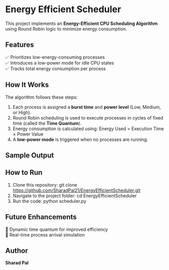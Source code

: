 # Energy Efficient Scheduler

This project implements an **Energy-Efficient CPU Scheduling Algorithm** using Round Robin logic to minimize energy consumption.

## Features
✅ Prioritizes low-energy-consuming processes  
✅ Introduces a low-power mode for idle CPU states  
✅ Tracks total energy consumption per process  

## How It Works
The algorithm follows these steps:
1. Each process is assigned a **burst time** and **power level** (Low, Medium, or High).
2. Round Robin scheduling is used to execute processes in cycles of fixed time (called the **Time Quantum**).
3. Energy consumption is calculated using: Energy Used = Execution Time × Power Value
4. A **low-power mode** is triggered when no processes are running.

## Sample Output

## How to Run
1. Clone this repository: git clone https://github.com/SharadPal21/EnergyEfficientScheduler.git
2. Navigate to the project folder: cd EnergyEfficientScheduler
3. Run the code: python scheduler.py

## Future Enhancements
🔹 Dynamic time quantum for improved efficiency  
🔹 Real-time process arrival simulation  

## Author
**Sharad Pal**


